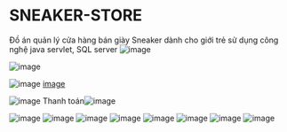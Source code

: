 # SNEAKER-STORE
Đồ án quản lý cửa hàng bán giày Sneaker dành cho giới trẻ sử dụng công nghệ java servlet, SQL server
![image](https://user-images.githubusercontent.com/82451887/187740728-5152ca67-62c9-47cb-a4b6-a77c2b98fd1d.png)

![image](https://user-images.githubusercontent.com/82451887/187741276-e7a1bae5-ab56-4f55-87f3-77891c897cb4.png)


![image](https://user-images.githubusercontent.com/82451887/187740829-f5a02dbd-a132-4cd4-9db9-dc8b65a41f07.png)
[image](https://user-images.githubusercontent.com/82451887/187741436-5b235e55-1563-4b2d-8b6f-e39aeb5532d5.png)

![image](https://user-images.githubusercontent.com/82451887/187740864-5f2a8b89-af67-43d4-939c-4ed436a64fde.png)
Thanh toán![image](https://user-images.githubusercontent.com/82451887/187741503-37772eee-e6f8-4230-8214-e1ca4ad865dc.png)

![image](https://user-images.githubusercontent.com/82451887/187740930-9472551f-dae0-4be8-8d87-af09f90c509a.png)
![image](https://user-images.githubusercontent.com/82451887/187740942-53e15f2b-f494-4afd-9d21-3548d6e01753.png)
![image](https://user-images.githubusercontent.com/82451887/187740981-3fb3ad9e-a5fd-4554-8833-da2723f04316.png)
![image](https://user-images.githubusercontent.com/82451887/187740992-fb14876d-a550-4360-b2a3-f9f644520607.png)
![image](https://user-images.githubusercontent.com/82451887/187741005-1df76759-9475-4fdb-a522-ffae1881e73b.png)
![image](https://user-images.githubusercontent.com/82451887/187741019-9eaa08ac-e727-4f3c-9a79-0627eeab5e00.png)
![image](https://user-images.githubusercontent.com/82451887/187741044-15f665a4-dae5-44f5-96f6-a8bb85d8f227.png)
![image](https://user-images.githubusercontent.com/82451887/187741052-c21913ba-c95f-41a3-971c-fa2e2e9ccebd.png)

